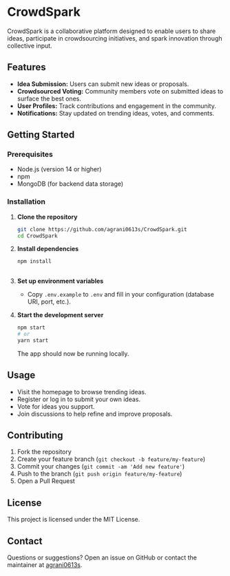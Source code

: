 
# CrowdSpark

CrowdSpark is a collaborative platform designed to enable users to share ideas, participate in crowdsourcing initiatives, and spark innovation through collective input.

## Features

- **Idea Submission:** Users can submit new ideas or proposals.
- **Crowdsourced Voting:** Community members vote on submitted ideas to surface the best ones.
- **User Profiles:** Track contributions and engagement in the community.
- **Notifications:** Stay updated on trending ideas, votes, and comments.

## Getting Started

### Prerequisites

- Node.js (version 14 or higher)
- npm
- MongoDB (for backend data storage)

### Installation

1. **Clone the repository**
   ```bash
   git clone https://github.com/agrani0613s/CrowdSpark.git
   cd CrowdSpark
   ```

2. **Install dependencies**
   ```bash
   npm install
  
   ```

3. **Set up environment variables**
   - Copy `.env.example` to `.env` and fill in your configuration (database URI, port, etc.).

4. **Start the development server**
   ```bash
   npm start
   # or
   yarn start
   ```
   The app should now be running locally.

## Usage

- Visit the homepage to browse trending ideas.
- Register or log in to submit your own ideas.
- Vote for ideas you support.
- Join discussions to help refine and improve proposals.

## Contributing

1. Fork the repository
2. Create your feature branch (`git checkout -b feature/my-feature`)
3. Commit your changes (`git commit -am 'Add new feature'`)
4. Push to the branch (`git push origin feature/my-feature`)
5. Open a Pull Request

## License

This project is licensed under the MIT License.

## Contact

Questions or suggestions? Open an issue on GitHub or contact the maintainer at [agrani0613s](https://github.com/agrani0613s).
